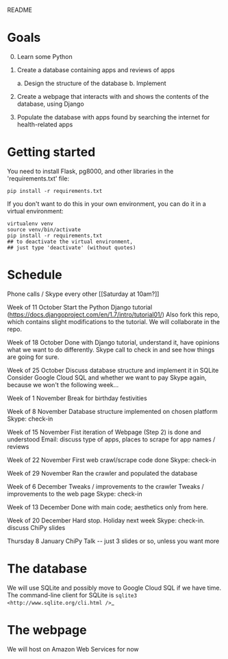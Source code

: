 README
######

Goals
=====

  0. Learn some Python
  1. Create a database containing apps and reviews of apps

      a. Design the structure of the database
      b. Implement

  2. Create a webpage that interacts with and shows the contents
     of the database, using Django

  3. Populate the database with apps found by searching the internet
     for health-related apps


Getting started
===============

You need to install Flask, pg8000, and other libraries
in the 'requirements.txt' file:

    pip install -r requirements.txt


If you don't want to do this in your own environment,
you can do it in a virtual environment:

    virtualenv venv
    source venv/bin/activate
    pip install -r requirements.txt
    ## to deactivate the virtual environment,
    ## just type 'deactivate' (without quotes)


Schedule
========

Phone calls / Skype every other [[Saturday at 10am?]]


Week of 11 October
    Start the Python Django tutorial (https://docs.djangoproject.com/en/1.7/intro/tutorial01/)
    Also fork this repo, which contains slight modifications to the tutorial.
    We will collaborate in the repo.

Week of 18 October
    Done with Django tutorial, understand it, have opinions what we want to do differently.
    Skype call to check in and see how things are going for sure.

Week of 25 October
    Discuss database structure and implement it in SQLite
    Consider Google Cloud SQL and whether we want to pay
    Skype again, because we won't the following week...

Week of 1 November
    Break for birthday festivities

Week of 8 November
    Database structure implemented on chosen platform
    Skype: check-in

Week of 15 November
    Fist iteration of Webpage (Step 2) is done and understood
    Email: discuss type of apps, places to scrape for app names / reviews

Week of 22 November
    First web crawl/scrape code done
    Skype: check-in

Week of 29 November
    Ran the crawler and populated the database

Week of 6 December
    Tweaks / improvements to the crawler
    Tweaks / improvements to the web page
    Skype: check-in

Week of 13 December
    Done with main code; aesthetics only from here.

Week of 20 December
    Hard stop. Holiday next week
    Skype: check-in. discuss ChiPy slides


Thursday 8 January
    ChiPy Talk -- just 3 slides or so, unless you want more



The database
============

We will use SQLite and possibly move to Google Cloud SQL if we have time.
The command-line client for SQLite is `sqlite3 <http://www.sqlite.org/cli.html />`_


The webpage
===========

We will host on Amazon Web Services for now
